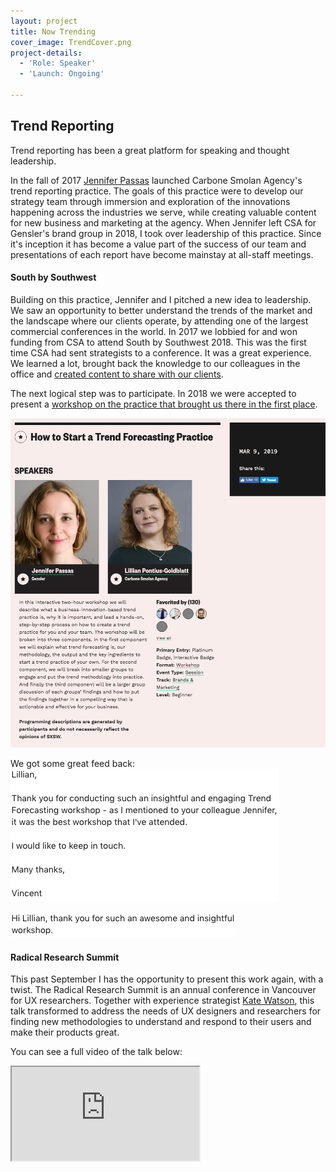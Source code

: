```yaml
---
layout: project
title: Now Trending
cover_image: TrendCover.png
project-details:
  - 'Role: Speaker'
  - 'Launch: Ongoing'

---
```

## Trend Reporting  
Trend reporting has been a great platform for speaking and thought leadership.

In the fall of 2017 [Jennifer Passas](https://www.linkedin.com/in/jennifer-passas-70697523/) launched Carbone Smolan Agency's trend reporting practice. The goals of this practice were to develop our strategy team through immersion and exploration of the innovations happening across the industries we serve, while creating valuable content for new business and marketing at the agency. When Jennifer left CSA for Gensler's brand group in 2018, I took over leadership of this practice. Since it's inception it has become a value part of the success of our team and presentations of each report have become mainstay at all-staff meetings.

#### South by Southwest  
Building on this practice, Jennifer and I pitched a new idea to leadership. We saw an opportunity to better understand the trends of the market and the landscape where our clients operate, by attending one of the largest commercial conferences in the world. In 2017 we lobbied for and won funding from CSA to attend South by Southwest 2018. This was the first time CSA had sent strategists to a conference. It was a great experience. We learned a lot, brought back the knowledge to our colleagues in the office and [created content to share with our clients](https://www.carbonesmolan.com/press/bravery-sustainability-and-your-future-audience-trends-from-sxsw.html).

The next logical step was to participate. In 2018 we were accepted to present a [workshop on the practice that brought us there in the first place](https://schedule.sxsw.com/2019/events/PP87035).

![image](/assets/images/sxsw2019site.png)

We got some great feed back:
![image](/assets/images/Ind1.png)

![image](/assets/images/Ind2.png)

#### Radical Research Summit
This past September I has the opportunity to present this work again, with a twist. The Radical Research Summit is an annual conference in Vancouver for UX researchers. Together with experience strategist [Kate Watson](https://www.linkedin.com/in/hikatewatson/), this talk transformed to address the needs of UX designers and researchers for finding new methodologies to understand and respond to their users and make their products great.

You can see a full video of the talk below:

<div class="embed-responsive embed-responsive-16by9 mt-4">
  <iframe class="embed-responsive-item" src="https://drive.google.com/file/d/1ESXwu46ZpxWYHOGXewe0ALB3qnWSfxnL/preview"></iframe>
</div>
